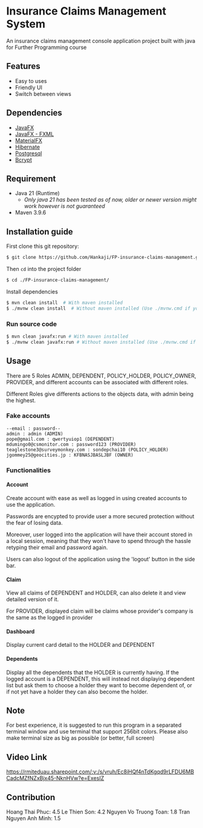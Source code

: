 # Insurance Claims Management System 
An insurance claims management console application project built with java for Further Programming course

## Features
- Easy to uses
- Friendly UI
- Switch between views

## Dependencies
- [JavaFX](https://openjfx.io/)
- [JavaFX - FXML](https://openjfx.io/)
- [MaterialFX](https://github.com/palexdev/MaterialFX)
- [Hibernate](https://hibernate.org/)
- [Postgresql](https://jdbc.postgresql.org/)
- [Bcrypt](https://github.com/patrickfav/bcrypt)

## Requirement
- Java 21 (Runtime)
  - *Only java 21 has been tested as of now, older or newer version might work however is not guaranteed*
- Maven 3.9.6

## Installation guide

First clone this git repository:
```bash
$ git clone https://github.com/Hankaji/FP-insurance-claims-management.git
```

Then `cd` into the project folder

```bash
$ cd ./FP-insurance-claims-management/
```

Install dependencies
```bash
$ mvn clean install  # With maven installed
$ ./mvnw clean install  # Without maven installed (Use ./mvnw.cmd if you're on Window)
```

### Run source code

```bash
$ mvn clean javafx:run # With maven installed
$ ./mvnw clean javafx:run # Without maven installed (Use ./mvnw.cmd if you're on Window)
```

## Usage

There are 5 Roles ADMIN, DEPENDENT, POLICY_HOLDER, POLICY_OWNER, PROVIDER, and different accounts can be associated with different roles.

Different Roles give differents actions to the objects data, with admin being the highest.

### Fake accounts

```
--email : password--
admin : admin (ADMIN)
pope@gmail.com : qwertyuiop1 (DEPENDENT)
mdumingo0@csmonitor.com : password123 (PROVIDER)
teaglestone3@surveymonkey.com : sondepchai10 (POLICY_HOLDER)
jgommey25@geocities.jp : KFBNASJBASLJBF (OWNER)
```

### Functionalities

#### Account

Create account with ease as well as logged in using created accounts to use the application.

Passwords are encypted to provide user a more secured protection without the fear of losing data.

Moreover, user logged into the application will have their account stored in a local session, meaning that they won't have to spend through the hassle retyping their email and password again.

Users can also logout of the application using the 'logout' button in the side bar.

#### Claim

View all claims of DEPENDENT and HOLDER, can also delete it and view detailed version of it.

For PROVIDER, displayed claim will be claims whose provider's company is the same as the logged in provider

#### Dashboard

Display current card detail to the HOLDER and DEPENDENT

#### Dependents

Display all the dependents that the HOLDER is currently having. If the logged account is a DEPENDENT, this will instead not displaying dependent list but ask them to choose a holder they want to become dependent of, or if not yet have a holder they can also become the holder.

## Note

For best experience, it is suggested to run this program in a separated terminal window and use terminal that support 256bit colors. Please also make terminal size as big as possible (or better, full screen)

## Video Link

https://rmiteduau.sharepoint.com/:v:/s/vruh/Ec8iHQf4nTdKgqd9rLFDU6MBCadcMZfNZxBjx45-NknHVw?e=ExesIZ 

## Contribution
Hoang Thai Phuc: 4.5
Le Thien Son: 4.2
Nguyen Vo Truong Toan: 1.8
Tran Nguyen Anh Minh: 1.5
